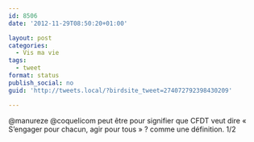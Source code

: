 ```yaml
---
id: 8506
date: '2012-11-29T08:50:20+01:00'

layout: post
categories:
  - Vis ma vie
tags:
  - tweet
format: status
publish_social: no
guid: 'http://tweets.local/?birdsite_tweet=274072792398430209'

---
```


@manureze @coquelicom peut être pour signifier que CFDT veut dire « S’engager pour chacun, agir pour tous » ? comme une définition. 1/2